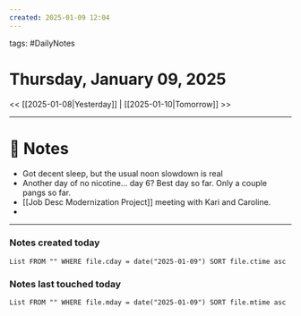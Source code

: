 ```yaml
---
created: 2025-01-09 12:04
---
```

tags: #DailyNotes

# Thursday, January 09, 2025

<< [[2025-01-08|Yesterday]] | [[2025-01-10|Tomorrow]] >>

---
# 📝 Notes

- Got decent sleep, but the usual noon slowdown is real
- Another day of no nicotine... day 6? Best day so far. Only a couple pangs so far.
- [[Job Desc Modernization Project]] meeting with Kari and Caroline.
- 



---
### Notes created today
```dataview
List FROM "" WHERE file.cday = date("2025-01-09") SORT file.ctime asc
```

### Notes last touched today
```dataview
List FROM "" WHERE file.mday = date("2025-01-09") SORT file.mtime asc
```